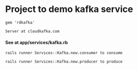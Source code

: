 # Project to demo kafka service

`gem 'rdkafka'`

`Server at cloudkafka.com`

#### See at app/services/kafka.rb

`rails runner Services::Kafka.new.consumer to consume`

`rails runner Services::Kafka.new.producer to produce`
